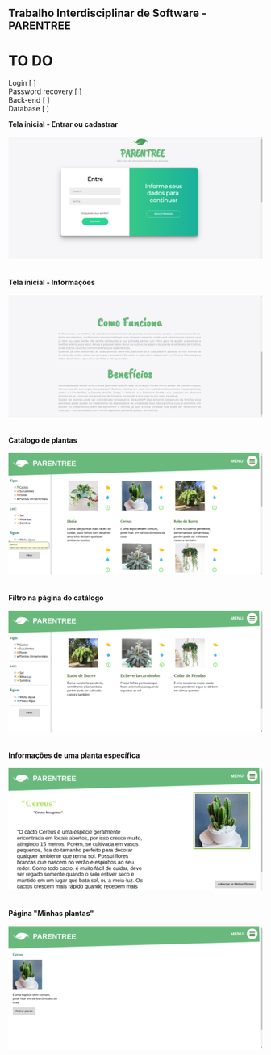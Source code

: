 ## Trabalho Interdisciplinar de Software - PARENTREE

# TO DO
 Login [ ]<br>Password recovery [ ]<br>Back-end [ ]<br>Database [ ]


<strong>Tela inicial - Entrar ou cadastrar</strong><br>
<br>
<img src="https://github.com/Gabrielvsm/TIS1_Parentree/blob/master/imagens/tela1.png?raw=true"></img>
<br><br><br>
<strong>Tela inicial - Informações</strong>
<br><br>
<img src="https://github.com/Gabrielvsm/TIS1_Parentree/blob/master/imagens/tela12.png?raw=true"></img>
<br><br><br>
<strong>Catálogo de plantas</strong>
<br><br>
<img src="https://github.com/Gabrielvsm/TIS1_Parentree/blob/master/imagens/tela2.png?raw=true"></img>
<br><br><br>
<strong>Filtro na página do catálogo</strong>
<br><br>
<img src="https://github.com/Gabrielvsm/TIS1_Parentree/blob/master/imagens/filtro.png?raw=true"></img>
<br><br><br>
<strong>Informações de uma planta específica</strong>
<br><br>
<img src="https://github.com/Gabrielvsm/TIS1_Parentree/blob/master/imagens/infoplantas.png?raw=true"></img>
<br><br><br>
<strong>Página "Minhas plantas"</strong>
<br><br>
<img src="https://github.com/Gabrielvsm/TIS1_Parentree/blob/master/imagens/minhasplantas.png?raw=true"></img>
<br><br><br>
